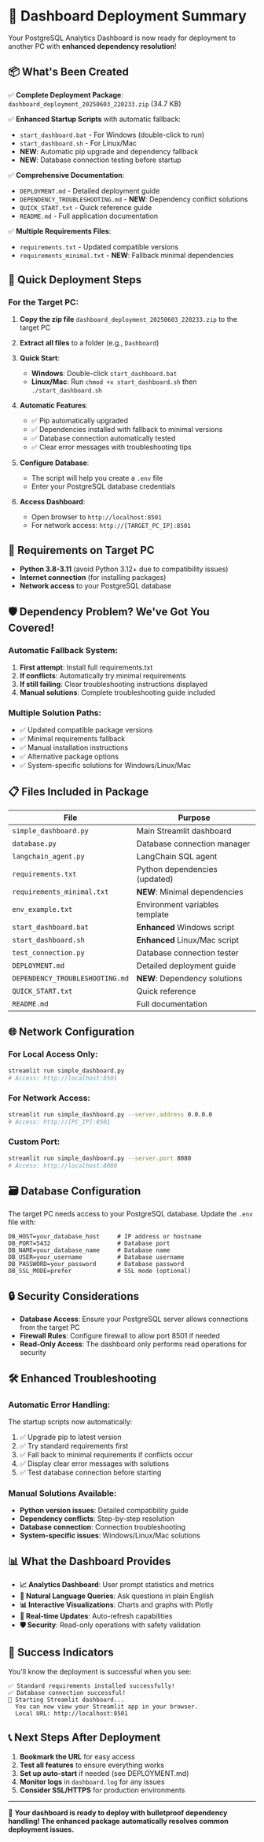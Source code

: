 # 🚀 Dashboard Deployment Summary

Your PostgreSQL Analytics Dashboard is now ready for deployment to another PC with **enhanced dependency resolution**!

## 📦 What's Been Created

✅ **Complete Deployment Package**: `dashboard_deployment_20250603_220233.zip` (34.7 KB)

✅ **Enhanced Startup Scripts** with automatic fallback:

- `start_dashboard.bat` - For Windows (double-click to run)
- `start_dashboard.sh` - For Linux/Mac
- **NEW**: Automatic pip upgrade and dependency fallback
- **NEW**: Database connection testing before startup

✅ **Comprehensive Documentation**:

- `DEPLOYMENT.md` - Detailed deployment guide
- `DEPENDENCY_TROUBLESHOOTING.md` - **NEW**: Dependency conflict solutions
- `QUICK_START.txt` - Quick reference guide
- `README.md` - Full application documentation

✅ **Multiple Requirements Files**:

- `requirements.txt` - Updated compatible versions
- `requirements_minimal.txt` - **NEW**: Fallback minimal dependencies

## 🎯 Quick Deployment Steps

### For the Target PC:

1. **Copy the zip file** `dashboard_deployment_20250603_220233.zip` to the target PC

2. **Extract all files** to a folder (e.g., `Dashboard`)

3. **Quick Start**:

   - **Windows**: Double-click `start_dashboard.bat`
   - **Linux/Mac**: Run `chmod +x start_dashboard.sh` then `./start_dashboard.sh`

4. **Automatic Features**:

   - ✅ Pip automatically upgraded
   - ✅ Dependencies installed with fallback to minimal versions
   - ✅ Database connection automatically tested
   - ✅ Clear error messages with troubleshooting tips

5. **Configure Database**:

   - The script will help you create a `.env` file
   - Enter your PostgreSQL database credentials

6. **Access Dashboard**:
   - Open browser to `http://localhost:8501`
   - For network access: `http://[TARGET_PC_IP]:8501`

## 🔧 Requirements on Target PC

- **Python 3.8-3.11** (avoid Python 3.12+ due to compatibility issues)
- **Internet connection** (for installing packages)
- **Network access** to your PostgreSQL database

## 🛡️ Dependency Problem? We've Got You Covered!

### Automatic Fallback System:

1. **First attempt**: Install full requirements.txt
2. **If conflicts**: Automatically try minimal requirements
3. **If still failing**: Clear troubleshooting instructions displayed
4. **Manual solutions**: Complete troubleshooting guide included

### Multiple Solution Paths:

- ✅ Updated compatible package versions
- ✅ Minimal requirements fallback
- ✅ Manual installation instructions
- ✅ Alternative package options
- ✅ System-specific solutions for Windows/Linux/Mac

## 📋 Files Included in Package

| File                            | Purpose                        |
| ------------------------------- | ------------------------------ |
| `simple_dashboard.py`           | Main Streamlit dashboard       |
| `database.py`                   | Database connection manager    |
| `langchain_agent.py`            | LangChain SQL agent            |
| `requirements.txt`              | Python dependencies (updated)  |
| `requirements_minimal.txt`      | **NEW**: Minimal dependencies  |
| `env_example.txt`               | Environment variables template |
| `start_dashboard.bat`           | **Enhanced** Windows script    |
| `start_dashboard.sh`            | **Enhanced** Linux/Mac script  |
| `test_connection.py`            | Database connection tester     |
| `DEPLOYMENT.md`                 | Detailed deployment guide      |
| `DEPENDENCY_TROUBLESHOOTING.md` | **NEW**: Dependency solutions  |
| `QUICK_START.txt`               | Quick reference                |
| `README.md`                     | Full documentation             |

## 🌐 Network Configuration

### For Local Access Only:

```bash
streamlit run simple_dashboard.py
# Access: http://localhost:8501
```

### For Network Access:

```bash
streamlit run simple_dashboard.py --server.address 0.0.0.0
# Access: http://[PC_IP]:8501
```

### Custom Port:

```bash
streamlit run simple_dashboard.py --server.port 8080
# Access: http://localhost:8080
```

## 🗃️ Database Configuration

The target PC needs access to your PostgreSQL database. Update the `.env` file with:

```env
DB_HOST=your_database_host     # IP address or hostname
DB_PORT=5432                   # Database port
DB_NAME=your_database_name     # Database name
DB_USER=your_username          # Database username
DB_PASSWORD=your_password      # Database password
DB_SSL_MODE=prefer             # SSL mode (optional)
```

## 🔒 Security Considerations

- **Database Access**: Ensure your PostgreSQL server allows connections from the target PC
- **Firewall Rules**: Configure firewall to allow port 8501 if needed
- **Read-Only Access**: The dashboard only performs read operations for security

## 🛠️ Enhanced Troubleshooting

### Automatic Error Handling:

The startup scripts now automatically:

1. ✅ Upgrade pip to latest version
2. ✅ Try standard requirements first
3. ✅ Fall back to minimal requirements if conflicts occur
4. ✅ Display clear error messages with solutions
5. ✅ Test database connection before starting

### Manual Solutions Available:

- **Python version issues**: Detailed compatibility guide
- **Dependency conflicts**: Step-by-step resolution
- **Database connection**: Connection troubleshooting
- **System-specific issues**: Windows/Linux/Mac solutions

## 📊 What the Dashboard Provides

- **📈 Analytics Dashboard**: User prompt statistics and metrics
- **💬 Natural Language Queries**: Ask questions in plain English
- **📊 Interactive Visualizations**: Charts and graphs with Plotly
- **🔄 Real-time Updates**: Auto-refresh capabilities
- **🛡️ Security**: Read-only operations with safety validation

## 🎉 Success Indicators

You'll know the deployment is successful when you see:

```
✅ Standard requirements installed successfully!
✅ Database connection successful!
🌟 Starting Streamlit dashboard...
  You can now view your Streamlit app in your browser.
  Local URL: http://localhost:8501
```

## 📞 Next Steps After Deployment

1. **Bookmark the URL** for easy access
2. **Test all features** to ensure everything works
3. **Set up auto-start** if needed (see DEPLOYMENT.md)
4. **Monitor logs** in `dashboard.log` for any issues
5. **Consider SSL/HTTPS** for production environments

---

🎯 **Your dashboard is ready to deploy with bulletproof dependency handling! The enhanced package automatically resolves common deployment issues.**
